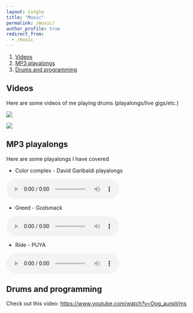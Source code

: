 ```yaml
---
layout: single
title: "Music"
permalink: /music/
author_profile: true
redirect_from:
  - /music
---
```


1. [Videos](#videos)
2. [MP3 playalongs](#mp3-playalongs)
3. [Drums and programming](#drums-and-programming)

## Videos
Here are some videos of me playing drums (playalongs/live gigs/etc.)

[![](http://img.youtube.com/vi/6KQn43KXseg/0.jpg)](http://www.youtube.com/watch?v=6KQn43KXseg "Jupyter Cover")

[![](http://img.youtube.com/vi/F5xkuMnOGy0/0.jpg)](http://www.youtube.com/watch?v=F5xkuMnOGy0 "Bustin Loose cover")


## MP3 playalongs
Here are some playalongs I have covered

* Color complex - David Garibaldi playalongs

<audio controls>
 <source src="../files/music/colorcomplex_2.mp3" type="audio/mpeg">
Your browser does not support the audio element.
</audio>

* Greed - Godsmack

<audio controls>
 <source src="../files/music/Greed_newtake_1.mp3" type="audio/mpeg">
Your browser does not support the audio element.
</audio>


* Ride - PUYA

<audio controls>
 <source src="../files/music/Ride_2.mp3" type="audio/mpeg">
Your browser does not support the audio element.
</audio>


## Drums and programming
Check out this video: https://www.youtube.com/watch?v=Oog_aunpVms
